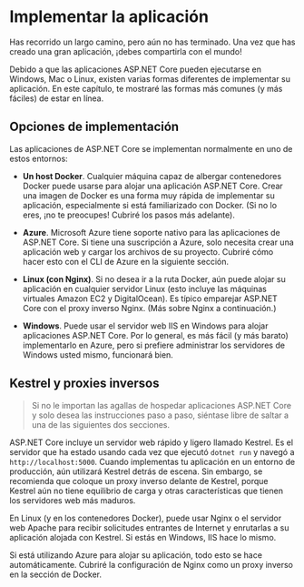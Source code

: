 # Implementar la aplicación
Has recorrido un largo camino, pero aún no has terminado. Una vez que has creado una gran aplicación, ¡debes compartirla con el mundo!

Debido a que las aplicaciones ASP.NET Core pueden ejecutarse en Windows, Mac o Linux, existen varias formas diferentes de implementar su aplicación. En este capítulo, te mostraré las formas más comunes (y más fáciles) de estar en línea.

## Opciones de implementación

Las aplicaciones de ASP.NET Core se implementan normalmente en uno de estos entornos:

* **Un host Docker**. Cualquier máquina capaz de albergar contenedores Docker puede usarse para alojar una aplicación  ASP.NET Core. Crear una imagen de Docker es una forma muy rápida de implementar su aplicación, especialmente si está familiarizado con Docker. (Si no lo eres, ¡no te preocupes! Cubriré los pasos más adelante).

* **Azure**. Microsoft Azure tiene soporte nativo para las aplicaciones  de ASP.NET Core. Si tiene una suscripción a Azure, solo necesita crear una aplicación web y cargar los archivos de su proyecto. Cubriré cómo hacer esto con el CLI de Azure en la siguiente sección.

* **Linux (con Nginx)**. Si no desea ir a la ruta Docker, aún puede alojar su aplicación en cualquier servidor Linux (esto incluye las máquinas virtuales Amazon EC2 y DigitalOcean). Es típico emparejar ASP.NET Core con el proxy inverso Nginx. (Más sobre Nginx a continuación.)


* **Windows**. Puede usar el servidor web IIS en Windows para alojar aplicaciones ASP.NET Core. Por lo general, es más fácil (y más barato) implementarlo en Azure, pero si prefiere administrar los servidores de Windows usted mismo, funcionará bien.

## Kestrel y proxies inversos

> Si no le importan las agallas de hospedar aplicaciones ASP.NET Core y solo desea las instrucciones paso a paso, siéntase libre de saltar a una de las siguientes dos secciones.

ASP.NET Core incluye un servidor web rápido y ligero llamado Kestrel. Es el servidor que ha estado usando cada vez que ejecutó `dotnet run` y navegó a `http://localhost:5000`. Cuando implementas tu aplicación en un entorno de producción, aún utilizará Kestrel detrás de escena. Sin embargo, se recomienda que coloque un proxy inverso delante de Kestrel, porque Kestrel aún no tiene equilibrio de carga y otras características que tienen los servidores web más maduros.

En Linux (y en los contenedores Docker), puede usar Nginx o el servidor web Apache para recibir solicitudes entrantes de Internet y enrutarlas a su aplicación alojada con Kestrel. Si estás en Windows, IIS hace lo mismo.

Si está utilizando Azure para alojar su aplicación, todo esto se hace automáticamente. Cubriré la configuración de Nginx como un proxy inverso en la sección de Docker.